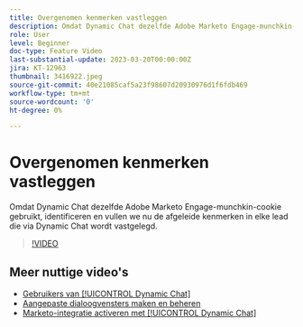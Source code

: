 ```yaml
---
title: Overgenomen kenmerken vastleggen
description: Omdat Dynamic Chat dezelfde Adobe Marketo Engage-munchkin-cookie gebruikt, identificeren en vullen we nu de afgeleide kenmerken in voor elke lead die via Dynamic Chat wordt vastgelegd
role: User
level: Beginner
doc-type: Feature Video
last-substantial-update: 2023-03-20T00:00:00Z
jira: KT-12963
thumbnail: 3416922.jpeg
source-git-commit: 40e21085caf5a23f98607d20930976d1f6fdb469
workflow-type: tm+mt
source-wordcount: '0'
ht-degree: 0%

---
```



# Overgenomen kenmerken vastleggen

Omdat Dynamic Chat dezelfde Adobe Marketo Engage-munchkin-cookie gebruikt, identificeren en vullen we nu de afgeleide kenmerken in elke lead die via Dynamic Chat wordt vastgelegd.

>[!VIDEO](https://video.tv.adobe.com/v/3416922/?quality=12&learn=on)

## Meer nuttige video&#39;s

* [Gebruikers van [!UICONTROL Dynamic Chat] ](user-management.md)
* [Aangepaste dialoogvensters maken en beheren](dialogue-management.md)
* [Marketo-integratie activeren met [!UICONTROL Dynamic Chat] ](marketo-integration.md)
